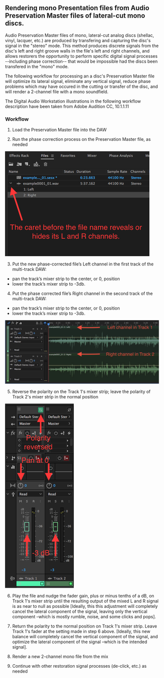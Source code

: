 ## Rendering mono Presentation files from Audio Preservation Master files of lateral-cut mono discs.

Audio Preservation Master files of mono, lateral-cut analog discs (shellac, vinyl, lacquer, etc.) are produced by transfering and capturing the disc's signal in the "stereo" mode.  This method produces discrete signals from the disc's left and right groove walls in the file's left and right channels, and allows restorers the opportunity to perform specific digital signal processes --including phase correction-- that would be impossible had the discs been transfered in the "mono" mode.

The following workflow for processing an a disc's Preservation Master file will optimize its lateral signal, eliminate any vertical signal, reduce phase problems which may have occured in the cutting or transfer of the disc, and will render a 2-channel file with a mono soundfield.

The Digital Audio Workstation illustrations in the following workflow description have been taken from Adobe Audition CC, 10.1.1.11  

### Workflow

1)	Load the Preservation Master file into the DAW

2)	Run the phase correction process on the Preservation Master file, as needed

![File with left and right channels revealed](MonoDisc_1.JPG)

3)	Put the new phase-corrected file’s Left channel in the first track of the multi-track DAW:  

* pan the track’s mixer strip to the center, or 0, position  
* lower the track’s mixer strip to -3db.

4)	Put the phase corrected file’s Right channel in the second track of the multi-track DAW: 

* pan the track’s mixer strip to the center, or 0, position  
* lower the track’s mixer strip to -3db.

![tracks 1 and 2](MonoDisc_2a.jpg)

5)	Reverse the polarity on the Track 1's mixer strip; leave the polarity of Track 2's mixer strip in the normal position

![Mixer strips set for lateral cancelation](MonoDisc_3.JPG)

6)	Play the file and nudge the fader gain, plus or minus tenths of a dB, on Track 1's mixer strip until the resulting output of the mixed L and R signal is as near to null as possible [Ideally, this this adjustment will completely cancel the lateral component of the signal, leaving only the vertical component –which is mostly rumble, noise, and some clicks and pops].

7)	Return the polarity to the normal position on Track 1's mixer strip.  Leave Track 1's fader at the setting made in step 6 above. [Ideally, this new balance will completely cancel the vertical component of the signal, and optimize the lateral component of the signal –which is the intended signal].

8)	Render a new 2-channel mono file from the mix

9)	Continue with other restoration signal processes (de-click, etc.) as needed

